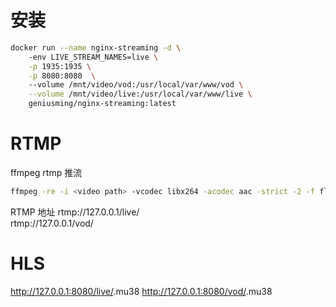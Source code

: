 # 安装
```bash
docker run --name nginx-streaming -d \   
    -env LIVE_STREAM_NAMES=live \
    -p 1935:1935 \
    -p 8080:8080  \ 
    --volume /mnt/video/vod:/usr/local/var/www/vod \
    --volume /mnt/video/live:/usr/local/var/www/live \
    geniusming/nginx-streaming:latest
```
# RTMP
 ffmpeg rtmp 推流
```bash
ffmpeg -re -i <video path> -vcodec libx264 -acodec aac -strict -2 -f flv rtmp://127.0.0.1/live/<live stream name>
```
RTMP 地址
rtmp://127.0.0.1/live/<live stream name>    
rtmp://127.0.0.1/vod/<vod stream name>

# HLS
http://127.0.0.1:8080/live/<live stream name>.mu38
http://127.0.0.1:8080/vod/<vod stream name>.mu38
